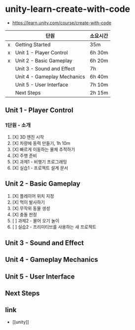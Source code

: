 # unity-learn-create-with-code
+ https://learn.unity.com/course/create-with-code

|   | 단원                        | 소요시간 |
|---|-----------------------------|----------|
| x | Getting Started             | 35m      |
| x | Unit 1 - Player Control     | 6h 30m   |
| x | Unit 2 - Basic Gameplay     | 6h 20m   |
|   | Unit 3 - Sound and Effect   | 7h       |
|   | Unit 4 - Gameplay Mechanics | 6h 40m   |
|   | Unit 5 - User Interface     | 7h 10m   |
|   | Next Steps                  | 2h 15m   |

## Unit 1 - Player Control
### 1단원 - 소개
1. [X] 3D 엔진 시작 
2. [X] 차량에 동력 만들기, 1h 10m
3. [X] 빠르게 이동하는 물체 추적하기
4. [X] 주행 준비
5. [X] 과제1 - 비행기 프로그래밍
6. [X] 실습1 - 프로젝트 설계 문서

## Unit 2 - Basic Gameplay    
1. [X] 플레이어 위치 지정
2. [X] 먹이 발사하기
3. [X] 무작위 동물 생성
4. [X] 충돌 판정
5. [ ] 과제2 - 물어 오기 놀이
6. [ ] 실습2 - 프리미티브를 사용하는 새 프로젝트

## Unit 3 - Sound and Effect  

## Unit 4 - Gameplay Mechanics

## Unit 5 - User Interface    

## Next Steps                 

## link
- [[unity]]

